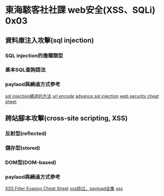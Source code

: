 # 東海駭客社社課 web安全(XSS、SQLi) 0x03

資料庫注入攻擊(sql injection)
---
### SQL injection的幾種類型
### 基本SQL查詢語法


### paylaod與繞過方式參考
[sql injection繞過的方法](https://www.itread01.com/content/1545706659.html)
[url encode](https://www.urlencoder.org/)
[advance sql injection](https://www.puritys.me/filemanage/blog_files/advance_sql_injection.pdf)
[web security cheat sheet](https://github.com/w181496/Web-CTF-Cheatsheet#mysql)

跨站腳本攻擊(cross-site scripting, XSS)
---
### 反射型(reflected)

### 儲存型(stored)

### DOM型(DOM-based)


### paylaod與繞過方式參考
[XSS Filter Evasion Cheat Sheet](https://cheatsheetseries.owasp.org/cheatsheets/XSS_Filter_Evasion_Cheat_Sheet.html)
[xss绕过，payload全集](https://blog.csdn.net/spang_33/article/details/80930046)
[xss](https://xss-game.appspot.com/
)

